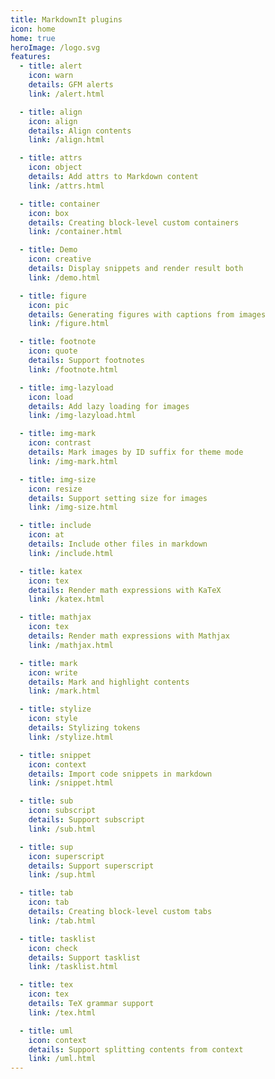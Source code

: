 ```yaml
---
title: MarkdownIt plugins
icon: home
home: true
heroImage: /logo.svg
features:
  - title: alert
    icon: warn
    details: GFM alerts
    link: /alert.html

  - title: align
    icon: align
    details: Align contents
    link: /align.html

  - title: attrs
    icon: object
    details: Add attrs to Markdown content
    link: /attrs.html

  - title: container
    icon: box
    details: Creating block-level custom containers
    link: /container.html

  - title: Demo
    icon: creative
    details: Display snippets and render result both
    link: /demo.html

  - title: figure
    icon: pic
    details: Generating figures with captions from images
    link: /figure.html

  - title: footnote
    icon: quote
    details: Support footnotes
    link: /footnote.html

  - title: img-lazyload
    icon: load
    details: Add lazy loading for images
    link: /img-lazyload.html

  - title: img-mark
    icon: contrast
    details: Mark images by ID suffix for theme mode
    link: /img-mark.html

  - title: img-size
    icon: resize
    details: Support setting size for images
    link: /img-size.html

  - title: include
    icon: at
    details: Include other files in markdown
    link: /include.html

  - title: katex
    icon: tex
    details: Render math expressions with KaTeX
    link: /katex.html

  - title: mathjax
    icon: tex
    details: Render math expressions with Mathjax
    link: /mathjax.html

  - title: mark
    icon: write
    details: Mark and highlight contents
    link: /mark.html

  - title: stylize
    icon: style
    details: Stylizing tokens
    link: /stylize.html

  - title: snippet
    icon: context
    details: Import code snippets in markdown
    link: /snippet.html

  - title: sub
    icon: subscript
    details: Support subscript
    link: /sub.html

  - title: sup
    icon: superscript
    details: Support superscript
    link: /sup.html

  - title: tab
    icon: tab
    details: Creating block-level custom tabs
    link: /tab.html

  - title: tasklist
    icon: check
    details: Support tasklist
    link: /tasklist.html

  - title: tex
    icon: tex
    details: TeX grammar support
    link: /tex.html

  - title: uml
    icon: context
    details: Support splitting contents from context
    link: /uml.html
---
```

